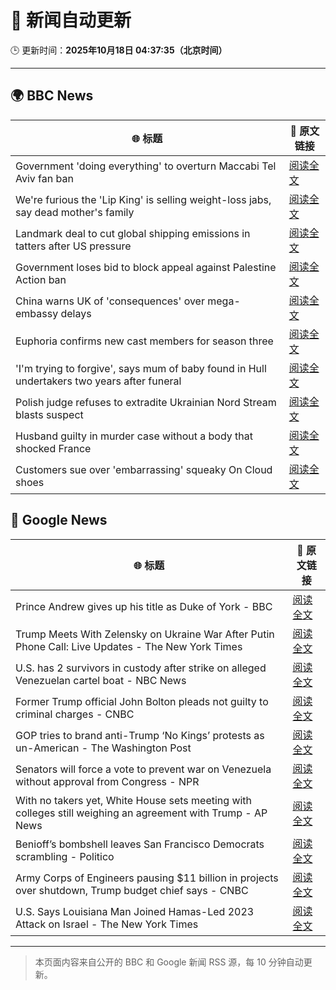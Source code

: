 # 🧠 新闻自动更新

🕒 更新时间：**2025年10月18日 04:37:35（北京时间）**

---

## 🌍 BBC News

| 🌐 标题 | 🔗 原文链接 |
|--------|-------------|
| Government 'doing everything' to overturn Maccabi Tel Aviv fan ban | [阅读全文](https://www.bbc.com/news/articles/c5ylxn8g2y2o?at_medium=RSS&at_campaign=rss) |
| We're furious the 'Lip King' is selling weight-loss jabs, say dead mother's family | [阅读全文](https://www.bbc.com/news/articles/c4gk0w95jyjo?at_medium=RSS&at_campaign=rss) |
| Landmark deal to cut global shipping emissions in tatters after US pressure | [阅读全文](https://www.bbc.com/news/articles/c3vnl0yxg53o?at_medium=RSS&at_campaign=rss) |
| Government loses bid to block appeal against Palestine Action ban | [阅读全文](https://www.bbc.com/news/articles/ce9dg5v43vmo?at_medium=RSS&at_campaign=rss) |
| China warns UK of 'consequences' over mega-embassy delays | [阅读全文](https://www.bbc.com/news/articles/c629j10gln8o?at_medium=RSS&at_campaign=rss) |
| Euphoria confirms new cast members for season three | [阅读全文](https://www.bbc.com/news/articles/c8eyk31w3j5o?at_medium=RSS&at_campaign=rss) |
| 'I'm trying to forgive', says mum of baby found in Hull undertakers two years after funeral | [阅读全文](https://www.bbc.com/news/articles/clykvp0424po?at_medium=RSS&at_campaign=rss) |
| Polish judge refuses to extradite Ukrainian Nord Stream blasts suspect | [阅读全文](https://www.bbc.com/news/articles/c8drmzv98jzo?at_medium=RSS&at_campaign=rss) |
| Husband guilty in murder case without a body that shocked France | [阅读全文](https://www.bbc.com/news/articles/crexz473pvxo?at_medium=RSS&at_campaign=rss) |
| Customers sue over 'embarrassing' squeaky On Cloud shoes | [阅读全文](https://www.bbc.com/news/articles/c803lzr87yno?at_medium=RSS&at_campaign=rss) |

## 📰 Google News

| 🌐 标题 | 🔗 原文链接 |
|--------|-------------|
| Prince Andrew gives up his title as Duke of York - BBC | [阅读全文](https://news.google.com/rss/articles/CBMiWkFVX3lxTE83dV9Pdm1GUWxWYW05LV9hRmpCekI4Z01VSXRXYlFlaFJuMW9mcnVwd3MxeXM0V2JISHZjNEZ1NXNSN29sM0xpcmdWQzlITlNuZGhoUEVaZUt0d9IBX0FVX3lxTE56UGN2T09IU3RTUmYxWUJtTDA2Y0gybC10dUFsdWJ0cTRuMjJBRldZNlJoLUt5c01YOEQ3RmlPOTd1MDZTc2ZzdW5HZnB3cTYzVURRTW9RUFZtTTBXcmV3?oc=5) |
| Trump Meets With Zelensky on Ukraine War After Putin Phone Call: Live Updates - The New York Times | [阅读全文](https://news.google.com/rss/articles/CBMib0FVX3lxTFBzenpOVVJyekpqT0JSRWl6bWVZOGo1VGx0eXh4dUdYY25yTUxrYks3MV9JUExFenhNZmFyVWhoeldiUURTcW5aei1ISnFZN0JoMzQxeUNLdDZxZ2h0eTNjS3ZLUW9fS0U3emhIdDVWUQ?oc=5) |
| U.S. has 2 survivors in custody after strike on alleged Venezuelan cartel boat - NBC News | [阅读全文](https://news.google.com/rss/articles/CBMirAFBVV95cUxPMXBaWlUzVTVPaXdNeWZpdFdPY21yeGE0aXVGX0kxNWxWdWhRcENWb0dEdkhDQTRiMTB5NUhfR25aUUhSM0pBa0ZKRDkzNjR5dkpPeGZXUHExZXpJckRaZzdyTXQ4N0lyaU9mS0V6OFdWcTVtTnVxNGlONld3ZWlrTkxUMWhvaWFEOHQzMVZGdUR3WDV1dnZGWkxuNFZnLXZ6Q0tRYlRtN1Z1Z0ow0gFWQVVfeXFMUDB0VHUwb1RVQkRJUXpVSTFlMkpCRm14LWUzaVZIZGxVMVRFSUw5SUx0V3ZBZ1dHdkx0dzhSRnpsb1ZYMTByekR3a2xwREN2bW1CbnB2Zmc?oc=5) |
| Former Trump official John Bolton pleads not guilty to criminal charges - CNBC | [阅读全文](https://news.google.com/rss/articles/CBMidkFVX3lxTE1HcjZyVnhwYXMxQWtGdjRoS1dybmRMOHpxWXc0bmQ5alduWUFuamFTUHZrSHZfdHRTRDdWa2I3WGZMRXNKUmRZNzFMQU84YUljMV9vSzVXVkVDR18zSWxwR2QtVHV4Z3RORldHWlEwSEZvc1p5QUHSAXtBVV95cUxNS2wyRkZaM29pcHVPQ3o2ejdvSkJxdng2NHdPWUo5WjVBSF9LNWQ5aVNNMkxCYmFBVGR5ZG9GLUcxRTdteHFINFRqanEwRy1tZ2p3SEpKSlRMNTJFUFV6eE5XMXZ0ZXNXWlJtVUtfLWlnZExqVXNpS0RfcW8?oc=5) |
| GOP tries to brand anti-Trump ‘No Kings’ protests as un-American - The Washington Post | [阅读全文](https://news.google.com/rss/articles/CBMijgFBVV95cUxQMTNVUkotbEctUGd1dm84NXFYLS0zMVhPWUhsSnhMTGxxZE1Bc3N4UElETTduUFFEdkl6SmJIa0RGME1XZDloUDYyRTBndzhkM1R1V21SdWIybGhhbmRpY25TWEpNaUxoRnlkc0hpOWZhaWVEVGNJZEVCd3l0QjJfVVlJY2lfd1dhTko1T21R?oc=5) |
| Senators will force a vote to prevent war on Venezuela without approval from Congress - NPR | [阅读全文](https://news.google.com/rss/articles/CBMihwFBVV95cUxPU05nalBzMGk2dUVhVTVZUjlibmNTRzJNOWsxeE5BOFBuQjhkN3FtQzRta1NrckxfWjZqZUk5Rnhxa2hLMWpwNHYzbDNyenpuc3NjNDZaRWpwajFRNEJ3TDlxSWpnakF5SE1xMGo4Q21xTU5hTGltVUNZTlJ1S21sbnJaQk1iS0k?oc=5) |
| With no takers yet, White House sets meeting with colleges still weighing an agreement with Trump - AP News | [阅读全文](https://news.google.com/rss/articles/CBMioAFBVV95cUxPOU1FUHJsLUxxMVhPVnQzelJPZ2IzWkx2VkxsN19ZYW5lYjNFNVNpbWlMT0ItR3lsX3VKLWdiam55b0I5OVBMWXdMbFlmTkY5VWRXZG13MEwzbzlZN2p3dVdEbkVfcXJXZXZiN2dONFh3Y2R6T0FDT1dDMHQtTS1zRm5pblBxbVhqZ2s1aUZ1UWdVUE5IOVFCQml5aDlXYmRq?oc=5) |
| Benioff’s bombshell leaves San Francisco Democrats scrambling - Politico | [阅读全文](https://news.google.com/rss/articles/CBMitAFBVV95cUxPRl9OOTdMQjdodEhKd2E3Q1Z4R3hRRE90MnNpRDJrVzBJNjk1ZWNnVHZKVVJiZmRITkxPY0NvZnpxOUg4R2NMZXFqTFN2RGdkMUpxNnpKQXE4VUprSnBoMTBZeEMtWWtOcmZxRkN6XzhhRTVpTHVYcTVHLWJsQS1GUEpqTC1WSm43cjU2Tk95cFVab3R3MUtZalVpdzNyUEtoMU90emJPUEhyN0c0d2xGVkJ1OHc?oc=5) |
| Army Corps of Engineers pausing $11 billion in projects over shutdown, Trump budget chief says - CNBC | [阅读全文](https://news.google.com/rss/articles/CBMiekFVX3lxTFBTbU5KSGRkUlBwQVdHNC1vcnY1X0Nvc2tZVTJMSGRJRWp1Q2FoMmlzNFhnTjhfanpqSVlxeGJ4Y2ZSV3l0UVE2ZWVBVTFkdC04ODU0UElmZGJSdDhKM0JRUFdULVQzT2hkMWlXX2hQYUhJdjJuSmxfY2lB0gF_QVVfeXFMTUdwSXJ5MGZmb0JFTlNUaFJBSE15cGVfRk9MYlJQUk55SG8zdjlsOE9ncE5CTjNNbVRCU1o5R0VVMmlJaXJQM0phS0xTZ2ZyaG5ENWVhMXBJQUZRTkRWSDlfM3o4czc2OG9VZ0J4Ul93bGk3WTM4c2hLNTZEWDk0TQ?oc=5) |
| U.S. Says Louisiana Man Joined Hamas-Led 2023 Attack on Israel - The New York Times | [阅读全文](https://news.google.com/rss/articles/CBMieEFVX3lxTE9GaUpOVkFFV2xvcTRwOFZjZjlnX3hqQnhXY2dMSm0wT2VadWdOa3RLZmVTc3dtazVjaEc3U0xOcDdUdFRRcDhjQ0VUMnplTVdveU93OU50a2NTa0ZnWmlVbFFwWmVMb3FCUGdLUVY1ZFpPTGVkS3p6Ug?oc=5) |

---
> 本页面内容来自公开的 BBC 和 Google 新闻 RSS 源，每 10 分钟自动更新。